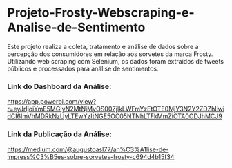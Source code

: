# Projeto-Frosty-Webscraping-e-Analise-de-Sentimento
Este projeto realiza a coleta, tratamento e análise de dados sobre a percepção dos consumidores em relação aos sorvetes da marca Frosty. Utilizando web scraping com Selenium, os dados foram extraídos de tweets públicos e processados para análise de sentimentos.

### Link do Dashboard da Análise: 
https://app.powerbi.com/view?r=eyJrIjoiYmE5MGIyN2MtNjMyOS00ZjlkLWFmYzEtOTE0MjY3N2Y2ZDZhIiwidCI6ImVhMDRkNzUyLTEwYzItNGE5OC05NTNhLTFkMmZiOTA0ODJhMCJ9

### Link da Publicação da Análise: 
https://medium.com/@augustoasl77/an%C3%A1lise-de-impress%C3%B5es-sobre-sorvetes-frosty-c694d4b15f34

